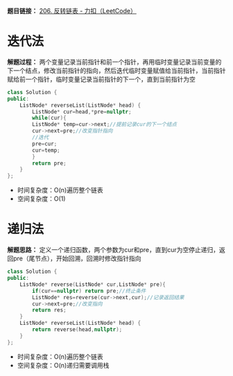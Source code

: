 **题目链接：** [206. 反转链表 - 力扣（LeetCode）](https://leetcode.cn/problems/reverse-linked-list/description/?envType=study-plan-v2&envId=top-100-liked)
# 迭代法
**解题过程：** 两个变量记录当前指针和前一个指针，再用临时变量记录当前变量的下一个结点，修改当前指针的指向，然后迭代临时变量赋值给当前指针，当前指针赋给前一个指针，临时变量记录当前指针的下一个，直到当前指针为空
```cpp
class Solution {
public:
    ListNode* reverseList(ListNode* head) {
        ListNode* cur=head,*pre=nullptr;
        while(cur){
        ListNode* temp=cur->next;//提前记录cur的下一个结点
        cur->next=pre;//改变指针指向
        //迭代
        pre=cur;
        cur=temp;
        }
        return pre;
    }
};
```
* 时间复杂度：O(n)遍历整个链表
* 空间复杂度：O(1)
# 递归法
**解题思路：** 定义一个递归函数，两个参数为cur和pre，直到cur为空停止递归，返回pre（尾节点），开始回溯，回溯时修改指针指向
```cpp
class Solution {
public:
    ListNode* reverse(ListNode* cur,ListNode* pre){
        if(cur==nullptr) return pre;//终止条件
        ListNode* res=reverse(cur->next,cur);//记录返回结果
        cur->next=pre;//改变指向
        return res;
    }
    ListNode* reverseList(ListNode* head) {
        return reverse(head,nullptr);
    }
};
```

* 时间复杂度：O(n)遍历整个链表
* 空间复杂度：O(n)递归需要调用栈